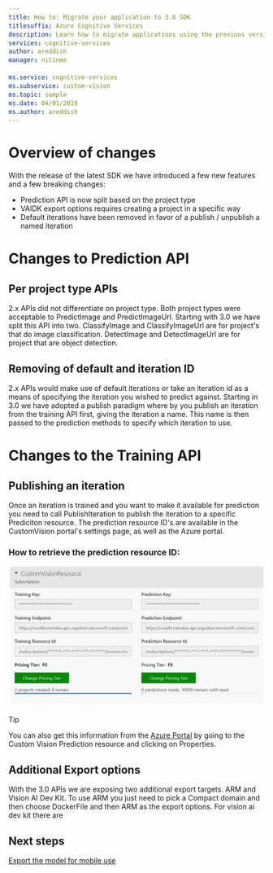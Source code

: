 ```yaml
---
title: How to: Migrate your application to 3.0 SDK
titlesuffix: Azure Cognitive Services
description: Learn how to migrate applications using the previous version of the api to the 3.0 API.
services: cognitive-services
author: areddish
manager: nitinme

ms.service: cognitive-services
ms.subservice: custom-vision
ms.topic: sample
ms.date: 04/01/2019
ms.author: areddish
---
```


# Overview of changes

With the release of the latest SDK we have introduced a few new features and a few breaking changes:
* Prediction API is now split based on the project type
* VAIDK export options requires creating a project in a specific way
* Default iterations have been removed in favor of a publish / unpublish a named iteration

# Changes to Prediction API

## Per project type APIs
2.x APIs did not differentiate on project type. Both project types were acceptable to PredictImage and PredictImageUrl. Starting with 3.0 we have split this API into two. ClassifyImage and ClassifyImageUrl are for project's that do image classification. DetectImage and DetectImageUrl are for project that are object detection.

## Removing of default and iteration ID
2.x APIs would make use of default iterations or take an iteration id as a means of specifying the iteration you wished to predict against. Starting in 3.0 we have adopted a publish paradigm where by you publish an iteration from the training API first, giving the iteration a name. This name is then passed to the prediction methods to specify which iteration to use.

# Changes to the Training API

## Publishing an iteration
Once an iteration is trained and you want to make it available for prediction you need to call PublishIteration to publish the iteration to a specific Prediciton resource. The prediction resource ID's are available in the CustomVision portal's settings page, as well as the Azure portal.

### How to retrieve the prediction resource ID: 

![From the project settings.](./media/update-application-to-3.0-sdk/prediction-id.png)

> [!TIP]
> You can also get this information from the [Azure Portal](https://portal.azure.com) by going to the Custom Vision Prediction resource and clicking on Properties.

## Additional Export options

With the 3.0 APIs we are exposing two additional export targets.
ARM and Vision AI Dev Kit. To use ARM you just need to pick a Compact domain and then choose DockerFile and then ARM as the export options.
For vision ai dev kit there are 

## Next steps

[Export the model for mobile use](export-your-model.md)
